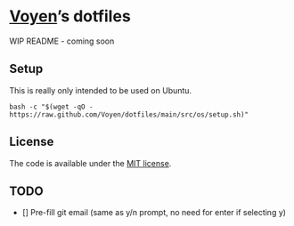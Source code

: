 # [Voyen][repo]’s dotfiles

WIP README - coming soon

## Setup

This is really only intended to be used on Ubuntu.

```shell
bash -c "$(wget -qO - https://raw.github.com/Voyen/dotfiles/main/src/os/setup.sh)"
```

## License

The code is available under the [MIT license][license].

## TODO

- [] Pre-fill git email (same as y/n prompt, no need for enter if selecting y)

<!-- Link labels: -->

[license]: LICENSE.txt
[repo]: https://github.com/Voyen

